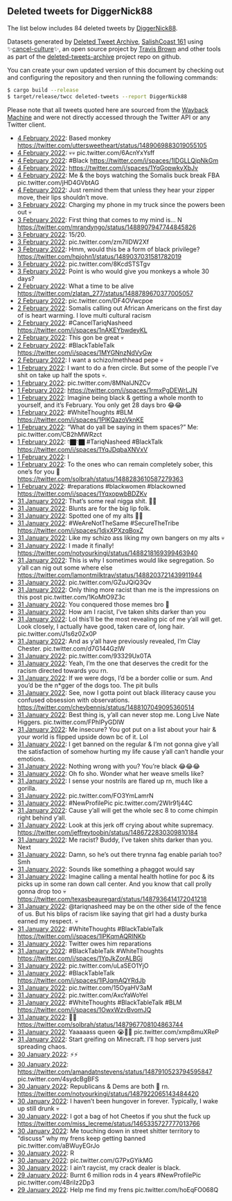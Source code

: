 ## Deleted tweets for DiggerNick88

The list below includes 84 deleted tweets by
[DiggerNick88](https://twitter.com/DiggerNick88).



Datasets generated by [Deleted Tweet Archive](https://twitter.com/deletedtweet161), 
[SalishCoast 161](https://twitter.com/SalishCoastA) using 
✨[cancel-culture](https://github.com/travisbrown/cancel-culture)✨, an open source project by 
[Travis Brown](https://twitter.com/travisbrown) and other tools as part of the 
[deleted-tweets-archive](https://github.com/salcoast/deleted-tweets-archive/) project repo on github.

You can create your own updated version of this document by checking out and configuring the
repository and then running the following commands:

```bash
$ cargo build --release
$ target/release/twcc deleted-tweets --report DiggerNick88
```

Please note that all tweets quoted here are sourced from the
[Wayback Machine](https://web.archive.org) and were not directly accessed through the Twitter API or
any Twitter client.

* [ 4 February 2022](https://web.archive.org/web/20220204073743/https://twitter.com/DiggerNick88/status/1489502142176149506): Based monkey https://twitter.com/uttersweetheart/status/1489069883019055105 <!--1489502142176149506-->
* [ 4 February 2022](https://web.archive.org/web/20220204072129/https://twitter.com/DiggerNick88/status/1489498042990575623): 💀💀 pic.twitter.com/6AcnYxYsff <!--1489498042990575623-->
* [ 4 February 2022](https://web.archive.org/web/20220204060141/https://twitter.com/DiggerNick88/status/1489477945555099648): #Black   https://twitter.com/i/spaces/1lDGLLQjpNkGm <!--1489477945555099648-->
* [ 4 February 2022](https://web.archive.org/web/20220204055853/https://twitter.com/DiggerNick88/status/1489477261426364418): https://twitter.com/i/spaces/1YqGopwkyXbJv <!--1489477261426364418-->
* [ 4 February 2022](https://web.archive.org/web/20220204052435/https://twitter.com/DiggerNick88/status/1489468602755563529): Me & the boys watching the Somalis buck break FBA pic.twitter.com/jHD4GVbtAG <!--1489468602755563529-->
* [ 4 February 2022](https://web.archive.org/web/20220204051814/https://twitter.com/DiggerNick88/status/1489467027538464768): Just remind them that unless they hear your zipper move, their lips shouldn’t move. <!--1489467027538464768-->
* [ 3 February 2022](https://web.archive.org/web/20220203192031/https://twitter.com/DiggerNick88/status/1489316603883892739): Charging my phone in my truck since the powers been out 💀 <!--1489316603883892739-->
* [ 3 February 2022](https://web.archive.org/web/20220203092510/https://twitter.com/DiggerNick88/status/1489166763891871747): First thing that comes to my mind is… N https://twitter.com/mrandyngo/status/1488907947744845826 <!--1489166763891871747-->
* [ 3 February 2022](https://web.archive.org/web/20220203091731/https://twitter.com/DiggerNick88/status/1489164813846683649): 15/20. <!--1489164813846683649-->
* [ 3 February 2022](https://web.archive.org/web/20220203090803/https://twitter.com/DiggerNick88/status/1489162479376777222): pic.twitter.com/zm7lIDW2Xf <!--1489162479376777222-->
* [ 3 February 2022](https://web.archive.org/web/20220203085647/https://twitter.com/DiggerNick88/status/1489159599806631938): Hmm, would this be a form of black privilege? https://twitter.com/hpjohn1/status/1489037031581782019 <!--1489159599806631938-->
* [ 3 February 2022](https://web.archive.org/web/20220203084511/https://twitter.com/DiggerNick88/status/1489156737567543296): pic.twitter.com/8KcdSTSTgv <!--1489156737567543296-->
* [ 3 February 2022](https://web.archive.org/web/20220203084210/https://twitter.com/DiggerNick88/status/1489155946928607237): Point is who would give you monkeys a whole 30 days? <!--1489155946928607237-->
* [ 2 February 2022](https://web.archive.org/web/20220202153938/https://twitter.com/DiggerNick88/status/1488898566651318275): What a time to be alive https://twitter.com/zlatan_277/status/1488789670377005057 <!--1488898566651318275-->
* [ 2 February 2022](https://web.archive.org/web/20220202153725/https://twitter.com/DiggerNick88/status/1488898010771869707): pic.twitter.com/DF4OVwcpoe <!--1488898010771869707-->
* [ 2 February 2022](https://web.archive.org/web/20220202053610/https://twitter.com/DiggerNick88/status/1488746766325460992): Somalis calling out African Americans on the first day of  is heart warming. I love multi cultural racism <!--1488746766325460992-->
* [ 2 February 2022](https://web.archive.org/web/20220202050637/https://twitter.com/DiggerNick88/status/1488739332370403328): #CancelTariqNasheed  https://twitter.com/i/spaces/1nAKEYbwdeyKL <!--1488739332370403328-->
* [ 2 February 2022](https://web.archive.org/web/20220202023659/https://twitter.com/DiggerNick88/status/1488701643591987200): This gon be great 💀 <!--1488701643591987200-->
* [ 2 February 2022](https://web.archive.org/web/20220202023311/https://twitter.com/DiggerNick88/status/1488700716529160197): #BlackTableTalk  https://twitter.com/i/spaces/1MYGNnzNdVyGw <!--1488700716529160197-->
* [ 2 February 2022](https://web.archive.org/web/20220202023151/https://twitter.com/DiggerNick88/status/1488700366048874501): I want a schizo/methhead pepe 💀 <!--1488700366048874501-->
* [ 1 February 2022](https://web.archive.org/web/20220201234553/https://twitter.com/DiggerNick88/status/1488658614533468163): I want to do a fren circle. But some of the people I’ve shit on take up half the spots 💀. <!--1488658614533468163-->
* [ 1 February 2022](https://web.archive.org/web/20220201214037/https://twitter.com/DiggerNick88/status/1488627089817444358): pic.twitter.com/8MNaIJNZCv <!--1488627089817444358-->
* [ 1 February 2022](https://web.archive.org/web/20220201213012/https://twitter.com/DiggerNick88/status/1488624465080721415): https://twitter.com/i/spaces/1rmxPgDEWrLJN <!--1488624465080721415-->
* [ 1 February 2022](https://web.archive.org/web/20220201211653/https://twitter.com/DiggerNick88/status/1488621085629239302): Imagine being black & getting a whole month to yourself, and it’s February. You only get 28 days bro 😂😂 <!--1488621085629239302-->
* [ 1 February 2022](https://web.archive.org/web/20220201194212/https://twitter.com/DiggerNick88/status/1488597286762557441): #WhiteThoughts   #BLM  https://twitter.com/i/spaces/1PlKQazoVknKE <!--1488597286762557441-->
* [ 1 February 2022](https://web.archive.org/web/20220201063508/https://twitter.com/DiggerNick88/status/1488399193467244546): “What do yall be saying in them spaces?”    Me: pic.twitter.com/CB2hMWRzct <!--1488399193467244546-->
* [ 1 February 2022](https://web.archive.org/web/20220201034051/https://twitter.com/DiggerNick88/status/1488355312847527937): 👇🏿👇🏿  #TariqNasheed   #BlackTalk  https://twitter.com/i/spaces/1YqJDqbaXNVxV <!--1488355312847527937-->
* [ 1 February 2022](https://web.archive.org/web/20220201025520/https://twitter.com/DiggerNick88/status/1488343354681307137): I <!--1488343354681307137-->
* [ 1 February 2022](https://web.archive.org/web/20220201013921/https://twitter.com/DiggerNick88/status/1488324759322603524): To the ones who can remain completely sober, this one’s for you 🍻 https://twitter.com/solbrah/status/1488283610587279363 <!--1488324759322603524-->
* [ 1 February 2022](https://web.archive.org/web/20220201012544/https://twitter.com/DiggerNick88/status/1488321361747619840): #reparations   #blackwomen   #blackowned  https://twitter.com/i/spaces/1YqxopwbBDZKv <!--1488321361747619840-->
* [31 January 2022](https://web.archive.org/web/20220131230322/https://twitter.com/DiggerNick88/status/1488285513295532036): That’s some real nigga shit. ✊🏿 <!--1488285513295532036-->
* [31 January 2022](https://web.archive.org/web/20220131230107/https://twitter.com/DiggerNick88/status/1488284972335222785): Blunts are for the big lip folk. <!--1488284972335222785-->
* [31 January 2022](https://web.archive.org/web/20220131213954/https://twitter.com/DiggerNick88/status/1488264532317257728): Spotted one of my alts ✊🏿 <!--1488264532317257728-->
* [31 January 2022](https://web.archive.org/web/20220131213848/https://twitter.com/DiggerNick88/status/1488264261478457344): #WeAreNotTheSame   #SecureTheTribe  https://twitter.com/i/spaces/1djxXPXzqBoxZ <!--1488264261478457344-->
* [31 January 2022](https://web.archive.org/web/20220131200450/https://twitter.com/DiggerNick88/status/1488240567385567237): Like my schizo ass liking my own bangers on my alts 💀 <!--1488240567385567237-->
* [31 January 2022](https://web.archive.org/web/20220131184359/https://twitter.com/DiggerNick88/status/1488219100245598213): I made it finally! https://twitter.com/notyourkingi/status/1488218169399463940 <!--1488219100245598213-->
* [31 January 2022](https://web.archive.org/web/20220131181258/https://twitter.com/DiggerNick88/status/1488210953019793410): This is why I sometimes would like segregation. So y’all can nig out some where else https://twitter.com/lamontmilktrav/status/1488203721439911944 <!--1488210953019793410-->
* [31 January 2022](https://web.archive.org/web/20220131181848/https://twitter.com/DiggerNick88/status/1488209150077247490): pic.twitter.com/GZuJQiQ3Qv <!--1488209150077247490-->
* [31 January 2022](https://web.archive.org/web/20220131173432/https://twitter.com/DiggerNick88/status/1488195757517819909): Only thing more racist than me is the impressions on this post pic.twitter.com/1KoMtO9Z3c <!--1488195757517819909-->
* [31 January 2022](https://web.archive.org/web/20220131123247/https://twitter.com/DiggerNick88/status/1488126823053635587): You conquered those memes bro 💯 <!--1488126823053635587-->
* [31 January 2022](https://web.archive.org/web/20220131122800/https://twitter.com/DiggerNick88/status/1488125588317605888): How am I racist, I’ve taken shits darker than you <!--1488125588317605888-->
* [31 January 2022](https://web.archive.org/web/20220131121955/https://twitter.com/DiggerNick88/status/1488123580038660097): Lol this’ll be the most revealing pic of me y’all will get. Look closely, I actually have good, taken care of, long hair. pic.twitter.com/J1s6z0Zx0P <!--1488123580038660097-->
* [31 January 2022](https://web.archive.org/web/20220131114929/https://twitter.com/DiggerNick88/status/1488115921814183938): And as y’all have previously revealed, I’m Clay Chester. pic.twitter.com/d7G144GzlW <!--1488115921814183938-->
* [31 January 2022](https://web.archive.org/web/20220131114914/https://twitter.com/DiggerNick88/status/1488115276587618309): pic.twitter.com/93329Ux0TA <!--1488115276587618309-->
* [31 January 2022](https://web.archive.org/web/20220131114512/https://twitter.com/DiggerNick88/status/1488114856012230656): Yeah, I’m the one that deserves the credit for the racism directed towards you rn. <!--1488114856012230656-->
* [31 January 2022](https://web.archive.org/web/20220131113902/https://twitter.com/DiggerNick88/status/1488113299791257606): If we were dogs, I’d be a border collie or sum. And you’d be the n*gger of the dogs too. The pit bulls <!--1488113299791257606-->
* [31 January 2022](https://web.archive.org/web/20220131113303/https://twitter.com/DiggerNick88/status/1488112681735409664): See, now I gotta point out black illiteracy cause you confused obsession with observations. https://twitter.com/cheybennis/status/1488107049095360514 <!--1488112681735409664-->
* [31 January 2022](https://web.archive.org/web/20220131113126/https://twitter.com/DiggerNick88/status/1488111406268440576): Best thing is, y’all can never stop me. Long Live Nate Higgers. pic.twitter.com/FPhIPyGDlW <!--1488111406268440576-->
* [31 January 2022](https://web.archive.org/web/20220131112445/https://twitter.com/DiggerNick88/status/1488109690475229187): Me insecure? You got put on a list about your hair & your world is flipped upside down bc of it. Lol <!--1488109690475229187-->
* [31 January 2022](https://web.archive.org/web/20220131112354/https://twitter.com/DiggerNick88/status/1488109495226146817): I get banned on the regular & I’m not gonna give y’all the satisfaction of somehow hurting my life cause y’all can’t handle your emotions. <!--1488109495226146817-->
* [31 January 2022](https://web.archive.org/web/20220131112118/https://twitter.com/DiggerNick88/status/1488108845960421377): Nothing wrong with you? You’re black 😂😂😂 <!--1488108845960421377-->
* [31 January 2022](https://web.archive.org/web/20220131111816/https://twitter.com/DiggerNick88/status/1488108066658611201): Oh fo sho. Wonder what her weave smells like? <!--1488108066658611201-->
* [31 January 2022](https://web.archive.org/web/20220131111904/https://twitter.com/DiggerNick88/status/1488107735929573377): I sense your nostrils are flared up rn, much like a gorilla. <!--1488107735929573377-->
* [31 January 2022](https://web.archive.org/web/20220131110922/https://twitter.com/DiggerNick88/status/1488105842343821313): pic.twitter.com/FO3YmLamrN <!--1488105842343821313-->
* [31 January 2022](https://web.archive.org/web/20220131105802/https://twitter.com/DiggerNick88/status/1488102990074589191): #NewProfilePic  pic.twitter.com/2WIr91j44C <!--1488102990074589191-->
* [31 January 2022](https://web.archive.org/web/20220131105021/https://twitter.com/DiggerNick88/status/1488101069280493568): Cause y’all will get the whole sec 8 to come chimpin right behind y’all. <!--1488101069280493568-->
* [31 January 2022](https://web.archive.org/web/20220131091859/https://twitter.com/DiggerNick88/status/1488078055172149255): Look at this jerk off crying about white supremacy. https://twitter.com/jeffreytoobin/status/1486722830309810184 <!--1488078055172149255-->
* [31 January 2022](https://web.archive.org/web/20220131073557/https://twitter.com/DiggerNick88/status/1488052131722670080): Me racist? Buddy, I’ve taken shits darker than you. Next <!--1488052131722670080-->
* [31 January 2022](https://web.archive.org/web/20220131071529/https://twitter.com/DiggerNick88/status/1488046984221138944): Damn, so he’s out there trynna fag enable pariah too? Smh <!--1488046984221138944-->
* [31 January 2022](https://web.archive.org/web/20220131071405/https://twitter.com/DiggerNick88/status/1488046638744707073): Sounds like something a phaggot would say <!--1488046638744707073-->
* [31 January 2022](https://web.archive.org/web/20220131065751/https://twitter.com/DiggerNick88/status/1488041862678077441): Imagine calling a mental health hotline for poc & its picks up in some ran down call center. And you know that call prolly gonna drop too 💀 https://twitter.com/texasbeauregard/status/1487936414172041218 <!--1488041862678077441-->
* [31 January 2022](https://web.archive.org/web/20220131062138/https://twitter.com/DiggerNick88/status/1488033424283734020): @tariqnasheed  may be on the other side of the fence of us. But his blips of racism like saying that girl had a dusty burka earned my respect. 💀 <!--1488033424283734020-->
* [31 January 2022](https://web.archive.org/web/20220131060920/https://twitter.com/DiggerNick88/status/1488030334126071808): #WhiteThoughts   #BlackTableTalk  https://twitter.com/i/spaces/1lPKqmAQRlNKb <!--1488030334126071808-->
* [31 January 2022](https://web.archive.org/web/20220131054640/https://twitter.com/DiggerNick88/status/1488025854789705731): Twitter owes him reparations <!--1488025854789705731-->
* [31 January 2022](https://web.archive.org/web/20220131054238/https://twitter.com/DiggerNick88/status/1488023627467534340): #BlackTableTalk   #WhiteThoughts  https://twitter.com/i/spaces/1YpJkZorALBGj <!--1488023627467534340-->
* [31 January 2022](https://web.archive.org/web/20220131054040/https://twitter.com/DiggerNick88/status/1488023135001714688): pic.twitter.com/uLaSEO1YjO <!--1488023135001714688-->
* [31 January 2022](https://web.archive.org/web/20220131053616/https://twitter.com/DiggerNick88/status/1488022010534023168): #BlackTableTalk  https://twitter.com/i/spaces/1lPJqmAQYRdJb <!--1488022010534023168-->
* [31 January 2022](https://web.archive.org/web/20220131053331/https://twitter.com/DiggerNick88/status/1488021339353100293): pic.twitter.com/15OyaHV3aM <!--1488021339353100293-->
* [31 January 2022](https://web.archive.org/web/20220131052732/https://twitter.com/DiggerNick88/status/1488019822881476614): pic.twitter.com/AxcYaWoYel <!--1488019822881476614-->
* [31 January 2022](https://web.archive.org/web/20220131050130/https://twitter.com/DiggerNick88/status/1488013235303456769): #WhiteThoughts   #BlackTableTalk   #BLM  https://twitter.com/i/spaces/1OwxWzvBvomJQ <!--1488013235303456769-->
* [31 January 2022](https://web.archive.org/web/20220131022259/https://twitter.com/DiggerNick88/status/1487973361196146688): 💪🏻 https://twitter.com/solbrah/status/1487967708104863744 <!--1487973361196146688-->
* [31 January 2022](https://web.archive.org/web/20220131015406/https://twitter.com/DiggerNick88/status/1487966085940973569): Yaaaaass queen 😭✊🏿 pic.twitter.com/xmp8muXReP <!--1487966085940973569-->
* [31 January 2022](https://web.archive.org/web/20220131014452/https://twitter.com/DiggerNick88/status/1487963793569333249): Start greifing on Minecraft. I’ll hop servers just spreading chaos. <!--1487963793569333249-->
* [30 January 2022](https://web.archive.org/web/20220130232850/https://twitter.com/DiggerNick88/status/1487929532103499778): ⚡️⚡️ <!--1487929532103499778-->
* [30 January 2022](https://web.archive.org/web/20220130232753/https://twitter.com/DiggerNick88/status/1487929277538521096): https://twitter.com/amandatnstevens/status/1487910523794595847  pic.twitter.com/4sydcBgBFS <!--1487929277538521096-->
* [30 January 2022](https://web.archive.org/web/20220130231658/https://twitter.com/DiggerNick88/status/1487926551823933443): Republicans & Dems are both 🚮 rn. https://twitter.com/notyourkingi/status/1487922065143484420 <!--1487926551823933443-->
* [30 January 2022](https://web.archive.org/web/20220130205239/https://twitter.com/DiggerNick88/status/1487890229101047812): I haven’t been hungover in forever. Typically, I wake up still drunk 💀 <!--1487890229101047812-->
* [30 January 2022](https://web.archive.org/web/20220130205127/https://twitter.com/DiggerNick88/status/1487889928918818823): I got a bag of hot Cheetos if you shut the fuck up https://twitter.com/miss_lecreme/status/1465335727777013766 <!--1487889928918818823-->
* [30 January 2022](https://web.archive.org/web/20220130202809/https://twitter.com/DiggerNick88/status/1487884088493154313): Me touching down in street shitter territory to “discuss” why my frens keep getting banned pic.twitter.com/aBWuyEGrJo <!--1487884088493154313-->
* [30 January 2022](https://web.archive.org/web/20220130195009/https://twitter.com/DiggerNick88/status/1487873809424211971): R <!--1487873809424211971-->
* [30 January 2022](https://web.archive.org/web/20220130191808/https://twitter.com/DiggerNick88/status/1487866458734481415): pic.twitter.com/G7PxGYikMG <!--1487866458734481415-->
* [30 January 2022](https://web.archive.org/web/20220130012544/https://twitter.com/DiggerNick88/status/1487596026630483973): I ain’t raycist, my crack dealer is black. <!--1487596026630483973-->
* [29 January 2022](https://web.archive.org/web/20220129153601/https://twitter.com/DiggerNick88/status/1487446752747741187): Burnt 6 million rods in 4 years  #NewProfilePic  pic.twitter.com/4BriIz2Dp3 <!--1487446752747741187-->
* [29 January 2022](https://web.archive.org/web/20220129161727/https://twitter.com/DiggerNick88/status/1487444839457300484): Help me find my frens pic.twitter.com/hoEqFO068Q <!--1487444839457300484-->
